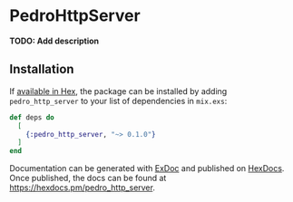 # PedroHttpServer

**TODO: Add description**

## Installation

If [available in Hex](https://hex.pm/docs/publish), the package can be installed
by adding `pedro_http_server` to your list of dependencies in `mix.exs`:

```elixir
def deps do
  [
    {:pedro_http_server, "~> 0.1.0"}
  ]
end
```

Documentation can be generated with [ExDoc](https://github.com/elixir-lang/ex_doc)
and published on [HexDocs](https://hexdocs.pm). Once published, the docs can
be found at <https://hexdocs.pm/pedro_http_server>.

